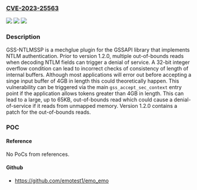 ### [CVE-2023-25563](https://cve.mitre.org/cgi-bin/cvename.cgi?name=CVE-2023-25563)
![](https://img.shields.io/static/v1?label=Product&message=gss-ntlmssp&color=blue)
![](https://img.shields.io/static/v1?label=Version&message=%3D%20%3C%201.2.0%20&color=brighgreen)
![](https://img.shields.io/static/v1?label=Vulnerability&message=CWE-125%3A%20Out-of-bounds%20Read&color=brighgreen)

### Description

GSS-NTLMSSP is a mechglue plugin for the GSSAPI library that implements NTLM authentication. Prior to version 1.2.0, multiple out-of-bounds reads when decoding NTLM fields can trigger a denial of service. A 32-bit integer overflow condition can lead to incorrect checks of consistency of length of internal buffers. Although most applications will error out before accepting a singe input buffer of 4GB in length this could theoretically happen. This vulnerability can be triggered via the main `gss_accept_sec_context` entry point if the application allows tokens greater than 4GB in length. This can lead to a large, up to 65KB, out-of-bounds read which could cause a denial-of-service if it reads from unmapped memory. Version 1.2.0 contains a patch for the out-of-bounds reads.

### POC

#### Reference
No PoCs from references.

#### Github
- https://github.com/emotest1/emo_emo

